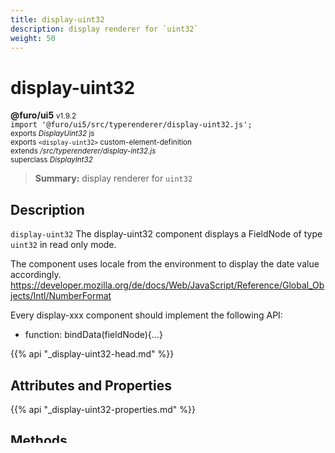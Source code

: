 ```yaml
---
title: display-uint32
description: display renderer for `uint32`
weight: 50
---
```


# display-uint32
**@furo/ui5** <small>v1.9.2</small>
<br>`import '@furo/ui5/src/typerenderer/display-uint32.js';`<small>
<br>exports *DisplayUint32* js
<br>exports `<display-uint32>` custom-element-definition
<br>extends */src/typerenderer/display-int32.js*
<br>superclass *DisplayInt32*</small>

> **Summary:** display renderer for `uint32`

## Description

`display-uint32`
The display-uint32 component displays a FieldNode of type `uint32` in read only mode.

The component uses locale from the environment to display the date value accordingly.
https://developer.mozilla.org/de/docs/Web/JavaScript/Reference/Global_Objects/Intl/NumberFormat

Every display-xxx component should implement the following API:
- function: bindData(fieldNode){...}

{{% api "_display-uint32-head.md" %}}

## Attributes and Properties
{{% api "_display-uint32-properties.md" %}}






## Methods
{{% api "_display-uint32-methods.md" %}}


### **bindData**
<small>**bindData**(*fieldNode* `FieldNode` ) ⟹ `void`</small>

<small>`FieldNode` </small> →
<span  style="border-width:2px 2px 2px 10px; border-style: solid;border-color:  rgb(76, 175, 80);font-family:monospace; padding:2px 4px;">fn-bind-data</span>

Binds a field node to the component

- <small>fieldNode </small>
<br><br>

### **_formatDisplay**
<small>**_formatDisplay**() ⟹ `void`</small>

<small>`*`</small> →
<span  style="border-width:2px 2px 2px 10px; border-style: solid;border-color:  rgb(76, 175, 80);font-family:monospace; padding:2px 4px;">fn--format-display</span>



<br><br>





{{% api "_display-uint32-footer.md" %}}
{{% api "_display-uint32-scripts.md" %}}
